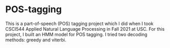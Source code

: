 # POS-tagging
This is a part-of-speech (POS) tagging project which I did when I took CSCI544 Applied Natural Language Processing in Fall 2021 at USC.
For this project, I built an HMM model for POS tagging. I tried two decoding methods: greedy and viterbi.
